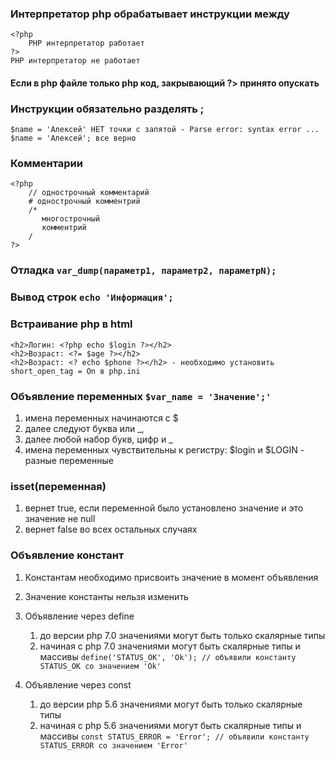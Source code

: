 ### Интерпретатор php обрабатывает инструкции между <?php и ?>
```
<?php 
    PHP интерпретатор работает
?>
PHP интерпретатор не работает
```
#### Если в php файле только php код, закрывающий ?> принято опускать

### Инструкции обязательно разделять ;
```
$name = 'Алексей' НЕТ точки с запятой - Parse error: syntax error ...
$name = 'Алексей'; все верно
```
### Комментарии
    <?php
        // однострочный комментарий
        # однострочный комментрий
        /*
           многострочный
           комментрий
        /
    ?>

### Отладка `var_dump(параметр1, параметр2, параметрN);`

### Вывод строк `echo 'Информация';`

### Встраивание php в html

    <h2>Логин: <?php echo $login ?></h2>
    <h2>Возраст: <?= $age ?></h2> 
    <h2>Возраст: <? echo $phone ?></h2> - необходимо установить short_open_tag = On в php.ini

### Объявление переменных `$var_name = 'Значение';'`
1. имена переменных начинаются с $
2. далее следуют буква или _,
3. далее любой набор букв, цифр и _
4. имена переменных чувствительны к регистру: $login и $LOGIN - разные переменные

### isset(переменная) 
1. вернет true, если переменной было установлено значение и это значение не null
2. вернет false во всех остальных случаях

### Объявление констант
1. Константам необходимо присвоить значение в момент объявления
2. Значение константы нельзя изменить
3. Объявление через define
   1) до версии php 7.0 значениями могут быть только скалярные типы
   2) начиная с php 7.0 значениями могут быть скалярные типы и массивы 
    ```define('STATUS_OK', 'Ok'); // объявили константу STATUS_OK со значением 'Ok'```

3. Объявление через const
    1) до версии php 5.6 значениями могут быть только скалярные типы
    2) начиная с php 5.6 значениями могут быть скалярные типы и массивы
       ```const STATUS_ERROR = 'Error'; // объявили константу STATUS_ERROR со значением 'Error'```
       

